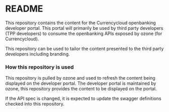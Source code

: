 # README #

This repository contains the content for the Currencycloud openbanking developer portal. This portal
will primarily be used by third party developers (TPP developers) to consume the openbanking APIs
exposed by ozone (for Currencycloud).

This repository can be used to tailor the content presented to the third party developers including
branding.

### How this repository is used ###

This repository is pulled by ozone and used to refresh the content being displayed on the developer portal.
The developer portal is maintained by ozone, this repository provides the content to be displayed on the portal.

If the API spec is changed, it is expected to update the swagger definitions checked into this repository.